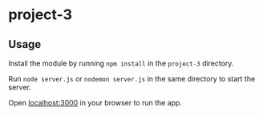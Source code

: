 # project-3

## Usage

Install the module by running `npm install` in the `project-3` directory.

Run `node server.js` or `nodemon server.js` in the same directory to start the server.

Open [localhost:3000](http://localhost:3000/) in your browser to run the app.